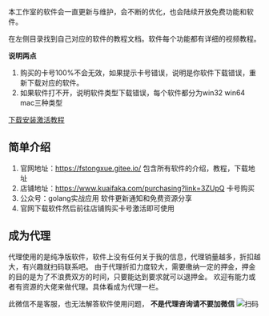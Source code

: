 
本工作室的软件会一直更新与维护，会不断的优化，也会陆续开放免费功能和软件。

在左侧目录找到自己对应的软件的教程文档。软件每个功能都有详细的视频教程。

 **说明两点** 
1. 购买的卡号100%不会无效，如果提示卡号错误，说明是你软件下载错误，重新下载对应的软件。
2. 如果软件打不开，说明软件类型下载错误，每个软件都分为win32 win64 mac三种类型


[下载安装激活教程]()


## 简单介绍

1. 官网地址：https://fstongxue.gitee.io/ 包含所有软件的介绍，教程，下载地址
2. 店铺地址：https://www.kuaifaka.com/purchasing?link=3ZUpQ 卡号购买
3. 公众号：golang实战应用 软件更新通知和免费资源分享
4. 官网下载软件然后前往店铺购买卡号激活即可使用

## 成为代理

代理使用的是纯净版软件，软件上没有任何关于我的信息，代理销量越多，折扣越大，有兴趣就扫码联系吧。
由于代理折扣力度较大，需要缴纳一定的押金，押金的目的是为了不浪费双方的时间，只要能达到要求就可以退押金。
欢迎有能力或者有资源的大佬来做代理。具体看成为代理一栏。

此微信不是客服，也无法解答软件使用问题， **不是代理咨询请不要加微信** 
![扫码](https://images.gitee.com/uploads/images/2020/0814/172353_c7499294_1093073.png "11.png")





